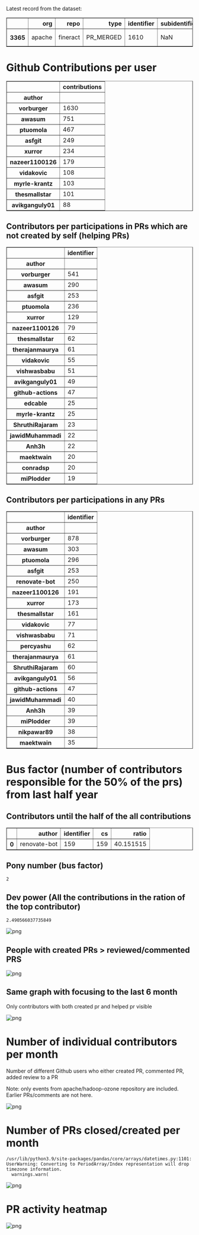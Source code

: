 Latest record from the dataset:




<div>
<table border="1" class="dataframe">
  <thead>
    <tr style="text-align: right;">
      <th></th>
      <th>org</th>
      <th>repo</th>
      <th>type</th>
      <th>identifier</th>
      <th>subidentifier</th>
      <th>date</th>
      <th>author</th>
      <th>owner</th>
      <th>project</th>
    </tr>
  </thead>
  <tbody>
    <tr>
      <th>3365</th>
      <td>apache</td>
      <td>fineract</td>
      <td>PR_MERGED</td>
      <td>1610</td>
      <td>NaN</td>
      <td>2021-02-14 04:54:33+00:00</td>
      <td>ptuomola</td>
      <td>renovate-bot</td>
      <td>fineract</td>
    </tr>
  </tbody>
</table>
</div>



# Github Contributions per user





<div>
<table border="1" class="dataframe">
  <thead>
    <tr style="text-align: right;">
      <th></th>
      <th>contributions</th>
    </tr>
    <tr>
      <th>author</th>
      <th></th>
    </tr>
  </thead>
  <tbody>
    <tr>
      <th>vorburger</th>
      <td>1630</td>
    </tr>
    <tr>
      <th>awasum</th>
      <td>751</td>
    </tr>
    <tr>
      <th>ptuomola</th>
      <td>467</td>
    </tr>
    <tr>
      <th>asfgit</th>
      <td>249</td>
    </tr>
    <tr>
      <th>xurror</th>
      <td>234</td>
    </tr>
    <tr>
      <th>nazeer1100126</th>
      <td>179</td>
    </tr>
    <tr>
      <th>vidakovic</th>
      <td>108</td>
    </tr>
    <tr>
      <th>myrle-krantz</th>
      <td>103</td>
    </tr>
    <tr>
      <th>thesmallstar</th>
      <td>101</td>
    </tr>
    <tr>
      <th>avikganguly01</th>
      <td>88</td>
    </tr>
  </tbody>
</table>
</div>



## Contributors per participations in PRs which are not created by self (helping PRs)




<div>
<table border="1" class="dataframe">
  <thead>
    <tr style="text-align: right;">
      <th></th>
      <th>identifier</th>
    </tr>
    <tr>
      <th>author</th>
      <th></th>
    </tr>
  </thead>
  <tbody>
    <tr>
      <th>vorburger</th>
      <td>541</td>
    </tr>
    <tr>
      <th>awasum</th>
      <td>290</td>
    </tr>
    <tr>
      <th>asfgit</th>
      <td>253</td>
    </tr>
    <tr>
      <th>ptuomola</th>
      <td>236</td>
    </tr>
    <tr>
      <th>xurror</th>
      <td>129</td>
    </tr>
    <tr>
      <th>nazeer1100126</th>
      <td>79</td>
    </tr>
    <tr>
      <th>thesmallstar</th>
      <td>62</td>
    </tr>
    <tr>
      <th>therajanmaurya</th>
      <td>61</td>
    </tr>
    <tr>
      <th>vidakovic</th>
      <td>55</td>
    </tr>
    <tr>
      <th>vishwasbabu</th>
      <td>51</td>
    </tr>
    <tr>
      <th>avikganguly01</th>
      <td>49</td>
    </tr>
    <tr>
      <th>github-actions</th>
      <td>47</td>
    </tr>
    <tr>
      <th>edcable</th>
      <td>25</td>
    </tr>
    <tr>
      <th>myrle-krantz</th>
      <td>25</td>
    </tr>
    <tr>
      <th>ShruthiRajaram</th>
      <td>23</td>
    </tr>
    <tr>
      <th>jawidMuhammadi</th>
      <td>22</td>
    </tr>
    <tr>
      <th>Anh3h</th>
      <td>22</td>
    </tr>
    <tr>
      <th>maektwain</th>
      <td>20</td>
    </tr>
    <tr>
      <th>conradsp</th>
      <td>20</td>
    </tr>
    <tr>
      <th>miPlodder</th>
      <td>19</td>
    </tr>
  </tbody>
</table>
</div>



## Contributors per participations in any PRs




<div>
<table border="1" class="dataframe">
  <thead>
    <tr style="text-align: right;">
      <th></th>
      <th>identifier</th>
    </tr>
    <tr>
      <th>author</th>
      <th></th>
    </tr>
  </thead>
  <tbody>
    <tr>
      <th>vorburger</th>
      <td>878</td>
    </tr>
    <tr>
      <th>awasum</th>
      <td>303</td>
    </tr>
    <tr>
      <th>ptuomola</th>
      <td>296</td>
    </tr>
    <tr>
      <th>asfgit</th>
      <td>253</td>
    </tr>
    <tr>
      <th>renovate-bot</th>
      <td>250</td>
    </tr>
    <tr>
      <th>nazeer1100126</th>
      <td>191</td>
    </tr>
    <tr>
      <th>xurror</th>
      <td>173</td>
    </tr>
    <tr>
      <th>thesmallstar</th>
      <td>161</td>
    </tr>
    <tr>
      <th>vidakovic</th>
      <td>77</td>
    </tr>
    <tr>
      <th>vishwasbabu</th>
      <td>71</td>
    </tr>
    <tr>
      <th>percyashu</th>
      <td>62</td>
    </tr>
    <tr>
      <th>therajanmaurya</th>
      <td>61</td>
    </tr>
    <tr>
      <th>ShruthiRajaram</th>
      <td>60</td>
    </tr>
    <tr>
      <th>avikganguly01</th>
      <td>56</td>
    </tr>
    <tr>
      <th>github-actions</th>
      <td>47</td>
    </tr>
    <tr>
      <th>jawidMuhammadi</th>
      <td>40</td>
    </tr>
    <tr>
      <th>Anh3h</th>
      <td>39</td>
    </tr>
    <tr>
      <th>miPlodder</th>
      <td>39</td>
    </tr>
    <tr>
      <th>nikpawar89</th>
      <td>38</td>
    </tr>
    <tr>
      <th>maektwain</th>
      <td>35</td>
    </tr>
  </tbody>
</table>
</div>



# Bus factor (number of contributors responsible for the 50% of the prs) from last half year

## Contributors until the half of the all contributions




<div>
<table border="1" class="dataframe">
  <thead>
    <tr style="text-align: right;">
      <th></th>
      <th>author</th>
      <th>identifier</th>
      <th>cs</th>
      <th>ratio</th>
    </tr>
  </thead>
  <tbody>
    <tr>
      <th>0</th>
      <td>renovate-bot</td>
      <td>159</td>
      <td>159</td>
      <td>40.151515</td>
    </tr>
  </tbody>
</table>
</div>



## Pony number (bus factor)




    2



## Dev power (All the contributions in the ration of the top contributor)




    2.490566037735849




    
![png](github-contributions_files/github-contributions_18_0.png)
    


## People with created PRs > reviewed/commented PRS


    
![png](github-contributions_files/github-contributions_21_0.png)
    


## Same graph with focusing to the last 6 month

Only contributors with both created pr and helped pr visible


    
![png](github-contributions_files/github-contributions_25_0.png)
    


# Number of individual contributors per month

Number of different Github users who either created PR, commented PR, added review to a PR

Note: only events from apache/hadoop-ozone repository are included. Earlier PRs/comments are not here.


    
![png](github-contributions_files/github-contributions_28_0.png)
    


# Number of PRs closed/created per month

    /usr/lib/python3.9/site-packages/pandas/core/arrays/datetimes.py:1101: UserWarning: Converting to PeriodArray/Index representation will drop timezone information.
      warnings.warn(



    
![png](github-contributions_files/github-contributions_31_0.png)
    


# PR activity heatmap


    
![png](github-contributions_files/github-contributions_34_0.png)
    

